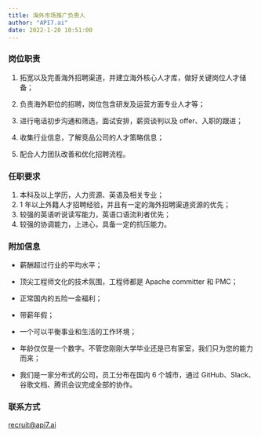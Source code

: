```yaml
---
title: 海外市场推广负责人
author: "API7.ai"
date: 2022-1-20 10:51:00
---
```


### 岗位职责

1. 拓宽以及完善海外招聘渠道，并建立海外核心人才库，做好关键岗位人才储备；
2. 负责海外职位的招聘，岗位包含研发及运营方面专业人才等；
3. 进行电话初步沟通和筛选，面试安排，薪资谈判以及 offer、入职的跟进；

4. 收集行业信息，了解竞品公司的人才策略信息；
5. 配合人力团队改善和优化招聘流程。

### 任职要求

1. 本科及以上学历，人力资源、英语及相关专业；
2. 1 年以上外籍人才招聘经验，并且有一定的海外招聘渠道资源的优先；
3. 较强的英语听说读写能力，英语口语流利者优先；
4. 较强的协调能力，上进心，具备一定的抗压能力。

### 附加信息

- 薪酬超过行业的平均水平；

- 顶尖工程师文化的技术氛围，工程师都是 Apache committer 和 PMC；

- 正常国内的五险一金福利；

- 带薪年假；

- 一个可以平衡事业和生活的工作环境；

- 年龄仅仅是一个数字。不管您刚刚大学毕业还是已有家室，我们只为您的能力而来；

- 我们是一家分布式的公司，员工分布在国内 6 个城市，通过 GitHub、Slack、谷歌文档、腾讯会议完成全部的协作。

### 联系方式

[recruit@api7.ai](mailto:recruit@api7.ai)
